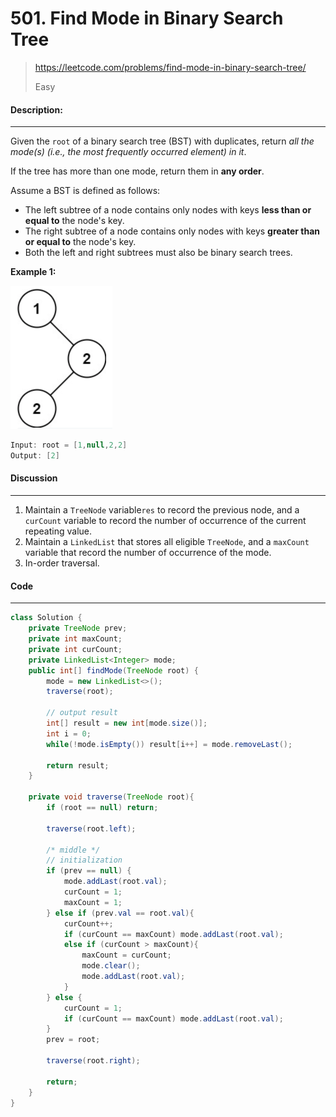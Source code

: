 # 501. Find Mode in Binary Search Tree

> https://leetcode.com/problems/find-mode-in-binary-search-tree/
>
> Easy

#### Description:

---

Given the `root` of a binary search tree (BST) with duplicates, return *all the mode(s) (i.e., the most frequently occurred element) in it*.

If the tree has more than one mode, return them in **any order**.

Assume a BST is defined as follows:

- The left subtree of a node contains only nodes with keys **less than or equal to** the node's key.
- The right subtree of a node contains only nodes with keys **greater than or equal to** the node's key.
- Both the left and right subtrees must also be binary search trees.

**Example 1:**

<img src="assets/image-20220912195133978.png" alt="image-20220912195133978" style="zoom:50%;" />

```Java
Input: root = [1,null,2,2]
Output: [2]
```



#### Discussion

---

1. Maintain a `TreeNode` variable`res` to record the previous node, and a `curCount` variable to record the number of occurrence of the current repeating value.
2. Maintain a `LinkedList` that stores all eligible `TreeNode`, and a `maxCount` variable that record the number of occurrence of the mode. 
3. In-order traversal. 



#### Code

----

```Java
class Solution {
    private TreeNode prev;
    private int maxCount;
    private int curCount;
    private LinkedList<Integer> mode;
    public int[] findMode(TreeNode root) {
        mode = new LinkedList<>();
        traverse(root);
        
        // output result
        int[] result = new int[mode.size()];
        int i = 0;
        while(!mode.isEmpty()) result[i++] = mode.removeLast();
        
        return result;
    }
    
    private void traverse(TreeNode root){
        if (root == null) return;
        
        traverse(root.left);
        
        /* middle */
      	// initialization
        if (prev == null) {
            mode.addLast(root.val);
            curCount = 1;
            maxCount = 1;
        } else if (prev.val == root.val){
            curCount++;
            if (curCount == maxCount) mode.addLast(root.val);
            else if (curCount > maxCount){
                maxCount = curCount;
                mode.clear();
                mode.addLast(root.val);
            }
        } else {
            curCount = 1;
            if (curCount == maxCount) mode.addLast(root.val);
        }
        prev = root;

        traverse(root.right);
        
        return;
    }
}
```

